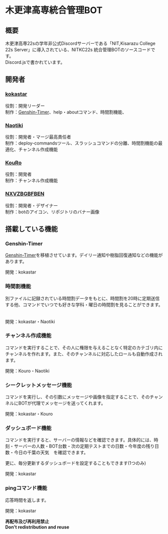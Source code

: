 # 木更津高専統合管理BOT
## 概要
木更津高専22sの学年非公式Discordサーバーである「NIT,Kisarazu College 22s Server」に導入されている、NITKC22s 統合管理BOTのソースコードです。  
Discord.jsで書かれています。


## 開発者
### [kokastar](https://github.com/starkoka)
役割：開発リーダー  
制作：[Genshin-Timer](https://github.com/starkoka/Genshin-Timer)、help・aboutコマンド、時間割機能、

### [Naotiki](https://github.com/naotiki)
役割：開発者・マージ最高責任者  
制作：deploy-commandsツール、スラッシュコマンドの分離、時間割機能の最適化、チャンネル作成機能

### [KouRo](https://github.com/Kou-Ro)
役割：開発者  
制作：チャンネル作成機能

### [NXVZBGBFBEN](https://github.com/NXVZBGBFBEN)
役割：開発者・デザイナー  
制作：botのアイコン、リポジトリのバナー画像

## 搭載している機能
### Genshin-Timer
[Genshin-Timer](https://github.com/starkoka/Genshin-Timer)を移植させています。デイリー通知や樹脂回復通知などの機能があります。  　　

開発：kokastar

### 時間割機能
別ファイルに記録されている時間割データをもとに、時間割を20時に定期送信する他、コマンドでいつでも好きな学科・曜日の時間割を見ることができます。  　　

開発：kokastar・Naotiki

### チャンネル作成機能
コマンドを実行することで、その人に権限を与えることなく特定のカテゴリ内にチャンネルを作れます。また、そのチャンネルに対応したロールも自動作成されます。  　　

開発：Kouro・Naotiki

### シークレットメッセージ機能
コマンドを実行し、その引数にメッセージや画像を指定することで、そのチャンネルにBOTが代理でメッセージを送ってくれます。

開発：kokastar・Kouro

### ダッシュボード機能
コマンドを実行すると、サーバーの情報などを確認できます。具体的には、時刻・サーバーの人数・BOT台数・次の定期テストまでの日数・今年度の残り日数・今日の千葉の天気　を確認できます。

更に、毎分更新するダッシュボードを設定することもできます(1つのみ)

開発：kokastar

### pingコマンド機能
応答時間を返します。

開発：kokastar

**再配布及び再利用禁止**  
**Don't redistribution and reuse**